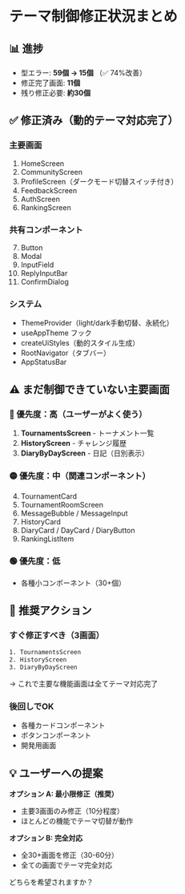 # テーマ制御修正状況まとめ

## 📊 進捗

- 型エラー: **59個 → 15個** （✅ 74%改善）
- 修正完了画面: **11個**
- 残り修正必要: **約30個**

## ✅ 修正済み（動的テーマ対応完了）

### 主要画面

1. HomeScreen
2. CommunityScreen
3. ProfileScreen（ダークモード切替スイッチ付き）
4. FeedbackScreen
5. AuthScreen
6. RankingScreen

### 共有コンポーネント

7. Button
8. Modal
9. InputField
10. ReplyInputBar
11. ConfirmDialog

### システム

- ThemeProvider（light/dark手動切替、永続化）
- useAppTheme フック
- createUiStyles（動的スタイル生成）
- RootNavigator（タブバー）
- AppStatusBar

## ⚠️ まだ制御できていない主要画面

### 🔴 優先度：高（ユーザーがよく使う）

1. **TournamentsScreen** - トーナメント一覧
2. **HistoryScreen** - チャレンジ履歴
3. **DiaryByDayScreen** - 日記（日別表示）

### 🟡 優先度：中（関連コンポーネント）

4. TournamentCard
5. TournamentRoomScreen
6. MessageBubble / MessageInput
7. HistoryCard
8. DiaryCard / DayCard / DiaryButton
9. RankingListItem

### 🟢 優先度：低

- 各種小コンポーネント（30+個）

## 🎯 推奨アクション

### すぐ修正すべき（3画面）

```bash
1. TournamentsScreen
2. HistoryScreen
3. DiaryByDayScreen
```

→ これで主要な機能画面は全てテーマ対応完了

### 後回しでOK

- 各種カードコンポーネント
- ボタンコンポーネント
- 開発用画面

## 💡 ユーザーへの提案

**オプション A: 最小限修正（推奨）**

- 主要3画面のみ修正（10分程度）
- ほとんどの機能でテーマ切替が動作

**オプション B: 完全対応**

- 全30+画面を修正（30-60分）
- 全ての画面でテーマ完全対応

どちらを希望されますか？
